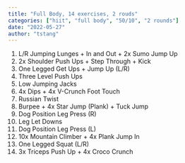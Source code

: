 ```yaml
---
title: "Full Body, 14 exercises, 2 rouds"
categories: ["hiit", "full body", "50/10", "2 rounds"]
date: "2022-05-27"
author: "tstang"
---
```


1. L/R Jumping Lunges + In and Out + 2x Sumo Jump Up
1. 2x Shoulder Push Ups + Step Through + Kick
1. One Legged Get Ups + Jump Up (L/R)
1. Three Level Push Ups
1. Low Jumping Jacks
1. 4x Dips + 4x V-Crunch Foot Touch
1. Russian Twist
1. Burpee + 4x Star Jump (Plank) + Tuck Jump
1. Dog Position Leg Press (R)
1. Leg Let Downs
1. Dog Position Leg Press (L)
1. 10x Mountain Climber + 4x Plank Jump In
1. One Legged Squat (L/R)
1. 3x Triceps Push Up + 4x Croco Crunch
